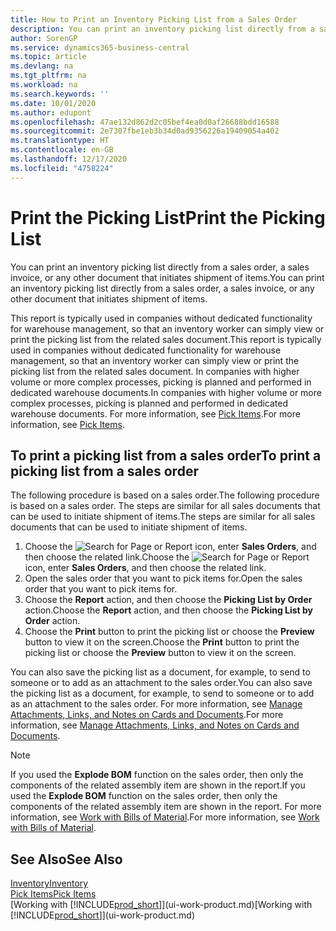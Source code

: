 ```yaml
---
title: How to Print an Inventory Picking List from a Sales Order
description: You can print an inventory picking list directly from a sales order, sales, invoice, and other outbound sales documents.
author: SorenGP
ms.service: dynamics365-business-central
ms.topic: article
ms.devlang: na
ms.tgt_pltfrm: na
ms.workload: na
ms.search.keywords: ''
ms.date: 10/01/2020
ms.author: edupont
ms.openlocfilehash: 47ae132d862d2c05bef4ea0d0af26688bdd16588
ms.sourcegitcommit: 2e7307fbe1eb3b34d0ad9356226a19409054a402
ms.translationtype: HT
ms.contentlocale: en-GB
ms.lasthandoff: 12/17/2020
ms.locfileid: "4758224"
---
```

# <a name="print-the-picking-list"></a><span data-ttu-id="250cc-103">Print the Picking List</span><span class="sxs-lookup"><span data-stu-id="250cc-103">Print the Picking List</span></span>
<span data-ttu-id="250cc-104">You can print an inventory picking list directly from a sales order, a sales invoice, or any other document that initiates shipment of items.</span><span class="sxs-lookup"><span data-stu-id="250cc-104">You can print an inventory picking list directly from a sales order, a sales invoice, or any other document that initiates shipment of items.</span></span>

<span data-ttu-id="250cc-105">This report is typically used in companies without dedicated functionality for warehouse management, so that an inventory worker can simply view or print the picking list from the related sales document.</span><span class="sxs-lookup"><span data-stu-id="250cc-105">This report is typically used in companies without dedicated functionality for warehouse management, so that an inventory worker can simply view or print the picking list from the related sales document.</span></span> <span data-ttu-id="250cc-106">In companies with higher volume or more complex processes, picking is planned and performed in dedicated warehouse documents.</span><span class="sxs-lookup"><span data-stu-id="250cc-106">In companies with higher volume or more complex processes, picking is planned and performed in dedicated warehouse documents.</span></span> <span data-ttu-id="250cc-107">For more information, see [Pick Items](warehouse-pick-items.md).</span><span class="sxs-lookup"><span data-stu-id="250cc-107">For more information, see [Pick Items](warehouse-pick-items.md).</span></span>

## <a name="to-print-a-picking-list-from-a-sales-order"></a><span data-ttu-id="250cc-108">To print a picking list from a sales order</span><span class="sxs-lookup"><span data-stu-id="250cc-108">To print a picking list from a sales order</span></span>  
<span data-ttu-id="250cc-109">The following procedure is based on a sales order.</span><span class="sxs-lookup"><span data-stu-id="250cc-109">The following procedure is based on a sales order.</span></span> <span data-ttu-id="250cc-110">The steps are similar for all sales documents that can be used to initiate shipment of items.</span><span class="sxs-lookup"><span data-stu-id="250cc-110">The steps are similar for all sales documents that can be used to initiate shipment of items.</span></span>

1. <span data-ttu-id="250cc-111">Choose the ![Search for Page or Report](media/ui-search/search_small.png "Search for Page or Report icon") icon, enter **Sales Orders**, and then choose the related link.</span><span class="sxs-lookup"><span data-stu-id="250cc-111">Choose the ![Search for Page or Report](media/ui-search/search_small.png "Search for Page or Report icon") icon, enter **Sales Orders**, and then choose the related link.</span></span>  
2. <span data-ttu-id="250cc-112">Open the sales order that you want to pick items for.</span><span class="sxs-lookup"><span data-stu-id="250cc-112">Open the sales order that you want to pick items for.</span></span>  
3. <span data-ttu-id="250cc-113">Choose the **Report** action, and then choose the **Picking List by Order** action.</span><span class="sxs-lookup"><span data-stu-id="250cc-113">Choose the **Report** action, and then choose the **Picking List by Order** action.</span></span>  
4. <span data-ttu-id="250cc-114">Choose the **Print** button to print the picking list or choose the **Preview** button to view it on the screen.</span><span class="sxs-lookup"><span data-stu-id="250cc-114">Choose the **Print** button to print the picking list or choose the **Preview** button to view it on the screen.</span></span>

<span data-ttu-id="250cc-115">You can also save the picking list as a document, for example, to send to someone or to add as an attachment to the sales order.</span><span class="sxs-lookup"><span data-stu-id="250cc-115">You can also save the picking list as a document, for example, to send to someone or to add as an attachment to the sales order.</span></span> <span data-ttu-id="250cc-116">For more information, see [Manage Attachments, Links, and Notes on Cards and Documents](ui-how-add-link-to-record.md).</span><span class="sxs-lookup"><span data-stu-id="250cc-116">For more information, see [Manage Attachments, Links, and Notes on Cards and Documents](ui-how-add-link-to-record.md).</span></span>

> [!NOTE]
> <span data-ttu-id="250cc-117">If you used the **Explode BOM** function on the sales order, then only the components of the related assembly item are shown in the report.</span><span class="sxs-lookup"><span data-stu-id="250cc-117">If you used the **Explode BOM** function on the sales order, then only the components of the related assembly item are shown in the report.</span></span> <span data-ttu-id="250cc-118">For more information, see [Work with Bills of Material](inventory-how-work-BOMs.md).</span><span class="sxs-lookup"><span data-stu-id="250cc-118">For more information, see [Work with Bills of Material](inventory-how-work-BOMs.md).</span></span>

## <a name="see-also"></a><span data-ttu-id="250cc-119">See Also</span><span class="sxs-lookup"><span data-stu-id="250cc-119">See Also</span></span>  
[<span data-ttu-id="250cc-120">Inventory</span><span class="sxs-lookup"><span data-stu-id="250cc-120">Inventory</span></span>](inventory-manage-inventory.md)  
[<span data-ttu-id="250cc-121">Pick Items</span><span class="sxs-lookup"><span data-stu-id="250cc-121">Pick Items</span></span>](warehouse-pick-items.md)  
<span data-ttu-id="250cc-122">[Working with [!INCLUDE[prod_short](includes/prod_short.md)]](ui-work-product.md)</span><span class="sxs-lookup"><span data-stu-id="250cc-122">[Working with [!INCLUDE[prod_short](includes/prod_short.md)]](ui-work-product.md)</span></span>   
